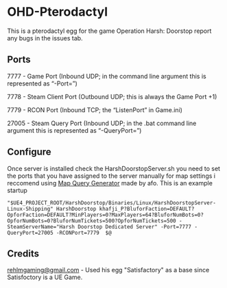 # OHD-Pterodactyl
This is a pterodactyl egg for the game Operation Harsh: Doorstop report any bugs in the issues tab.



## Ports

7777 - Game Port (Inbound UDP; in the command line argument this is represented as “-Port=”)

7778 - Steam Client Port (Outbound UDP; this is always the Game Port +1)

7779 - RCON Port (Inbound TCP; the “ListenPort” in Game.ini)

27005 - Steam Query Port (Inbound UDP; in the .bat command line argument this is represented as “-QueryPort=”)
## Configure
Once server is installed check the HarshDoorstopServer.sh you need to set the ports that you have assigned to the server manually for map settings i reccomend using [Map Query Generator](https://hub.afocommunity.com/OHDTools/QueryGenerator) made by afo.
This is an example startup
```
"$UE4_PROJECT_ROOT/HarshDoorstop/Binaries/Linux/HarshDoorstopServer-Linux-Shipping" HarshDoorstop khafji_P?BluforFaction=DEFAULT?OpforFaction=DEFAULT?MinPlayers=0?MaxPlayers=64?BluforNumBots=0?OpforNumBots=0?BluforNumTickets=500?OpforNumTickets=500 -SteamServerName="Harsh Doorstop Dedicated Server" -Port=7777 -QueryPort=27005 -RCONPort=7779  $@ 
```

## Credits
rehlmgaming@gmail.com - Used his egg "Satisfactory" as a base since Satisfoctory is a UE Game.
